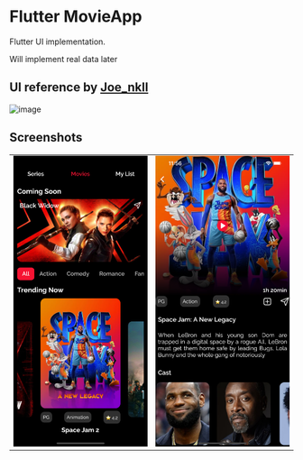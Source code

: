 # Flutter MovieApp

Flutter UI implementation.

Will implement real data later

## UI reference by [Joe_nkll](https://dribbble.com/Joe_kl)

![image](https://cdn.dribbble.com/users/4317427/screenshots/15473335/media/8e97656fa62b339a3a036b05a6245c79.png)

## Screenshots

<table>
  <tr>
    <td>
      <img src="repocontent/home_screen.png" />
    </td>
    <td>
      <img src="repocontent/details_screen.png" />
    </td>
  </tr>
</table>


